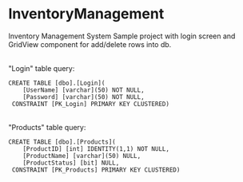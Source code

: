 # InventoryManagement
Inventory Management System
Sample project with login screen and GridView component for add/delete rows into db.

<br/>"Login" table query:
<pre><code>CREATE TABLE [dbo].[Login](
	[UserName] [varchar](50) NOT NULL,
	[Password] [varchar](50) NOT NULL,
 CONSTRAINT [PK_Login] PRIMARY KEY CLUSTERED)</pre></code>

<br/>"Products" table query:
<pre><code>CREATE TABLE [dbo].[Products](
	[ProductID] [int] IDENTITY(1,1) NOT NULL,
	[ProductName] [varchar](50) NULL,
	[ProductStatus] [bit] NULL,
 CONSTRAINT [PK_Products] PRIMARY KEY CLUSTERED)</pre></code>
 
 
